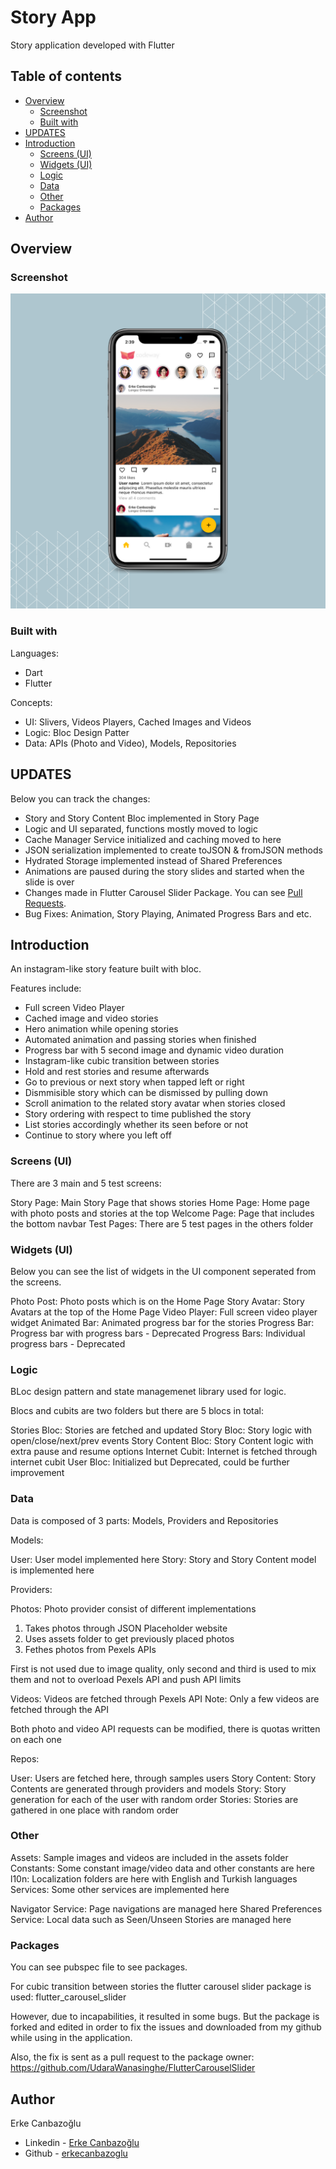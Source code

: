 # Story App

Story application developed with Flutter

## Table of contents

- [Overview](#overview)
  - [Screenshot](#screenshot)
  - [Built with](#built-with)
- [UPDATES](#updates)
- [Introduction](#introduction)
  - [Screens (UI)](#ui-screens)
  - [Widgets (UI)](#ui-widgets)
  - [Logic](#logic)
  - [Data](#data)
  - [Other](#other)
  - [Packages](#packages)
- [Author](#author)

## Overview

### Screenshot

![Design preview](./assets/app-square.png)

### Built with

Languages:

- Dart
- Flutter

Concepts:

- UI: Slivers, Videos Players, Cached Images and Videos
- Logic: Bloc Design Patter
- Data: APIs (Photo and Video), Models, Repositories

## UPDATES

Below you can track the changes:

- Story and Story Content Bloc implemented in Story Page
- Logic and UI separated, functions mostly moved to logic
- Cache Manager Service initialized and caching moved to here
- JSON serialization implemented to create toJSON & fromJSON methods
- Hydrated Storage implemented instead of Shared Preferences
- Animations are paused during the story slides and started when the slide is over
- Changes made in Flutter Carousel Slider Package. You can see [Pull Requests](https://github.com/UdaraWanasinghe/FlutterCarouselSlider/pulls?q=is%3Apr+is%3Aclosed).
- Bug Fixes: Animation, Story Playing, Animated Progress Bars and etc.

## Introduction

An instagram-like story feature built with bloc.

Features include:

- Full screen Video Player
- Cached image and video stories
- Hero animation while opening stories
- Automated animation and passing stories when finished
- Progress bar with 5 second image and dynamic video duration
- Instagram-like cubic transition between stories
- Hold and rest stories and resume afterwards
- Go to previous or next story when tapped left or right
- Dismmisible story which can be dismissed by pulling down
- Scroll animation to the related story avatar when stories closed
- Story ordering with respect to time published the story
- List stories accordingly whether its seen before or not
- Continue to story where you left off

### Screens (UI)

There are 3 main and 5 test screens:

Story Page: Main Story Page that shows stories
Home Page: Home page with photo posts and stories at the top
Welcome Page: Page that includes the bottom navbar
Test Pages: There are 5 test pages in the others folder

### Widgets (UI)

Below you can see the list of widgets in the UI component seperated from the screens.

Photo Post: Photo posts which is on the Home Page
Story Avatar: Story Avatars at the top of the Home Page
Video Player: Full screen video player widget
Animated Bar: Animated progress bar for the stories
Progress Bar: Progress bar with progress bars - Deprecated
Progress Bars: Individual progress bars - Deprecated

### Logic

BLoc design pattern and state managemenet library used for logic.

Blocs and cubits are two folders but there are 5 blocs in total:

Stories Bloc: Stories are fetched and updated
Story Bloc: Story logic with open/close/next/prev events
Story Content Bloc: Story Content logic with extra pause and resume options
Internet Cubit: Internet is fetched through internet cubit
User Bloc: Initialized but Deprecated, could be further improvement

### Data

Data is composed of 3 parts: Models, Providers and Repositories

Models:

User: User model implemented here
Story: Story and Story Content model is implemented here

Providers:

Photos: Photo provider consist of different implementations

1. Takes photos through JSON Placeholder website
2. Uses assets folder to get previously placed photos
3. Fethes photos from Pexels APIs

First is not used due to image quality, only second and third is used to mix them and not to overload Pexels API and push API limits

Videos: Videos are fetched through Pexels API
Note: Only a few videos are fetched through the API

Both photo and video API requests can be modified, there is quotas written on each one

Repos:

User: Users are fetched here, through samples users
Story Content: Story Contents are generated through providers and models
Story: Story generation for each of the user with random order
Stories: Stories are gathered in one place with random order

### Other

Assets: Sample images and videos are included in the assets folder
Constants: Some constant image/video data and other constants are here
l10n: Localization folders are here with English and Turkish languages
Services: Some other services are implemented here

Navigator Service: Page navigations are managed here
Shared Preferences Service: Local data such as Seen/Unseen Stories are managed here

### Packages

You can see pubspec file to see packages.

For cubic transition between stories the flutter carousel slider package is used: flutter_carousel_slider

However, due to incapabilities, it resulted in some bugs. But the package is forked and edited in order to fix the issues and downloaded from my github while using in the application.

Also, the fix is sent as a pull request to the package owner: https://github.com/UdaraWanasinghe/FlutterCarouselSlider

## Author

Erke Canbazoğlu

- Linkedin - [Erke Canbazoğlu](https://www.linkedin.com/in/erkecanbazoglu/)
- Github - [erkecanbazoglu](https://github.com/erkecanbazoglu)
